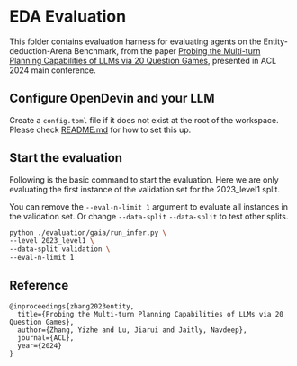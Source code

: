 # EDA Evaluation

This folder contains evaluation harness for evaluating agents on the Entity-deduction-Arena Benchmark, from the paper [Probing the Multi-turn Planning Capabilities of LLMs via 20 Question Games](https://arxiv.org/abs/2310.01468), presented in ACL 2024 main conference.

## Configure OpenDevin and your LLM

Create a `config.toml` file if it does not exist at the root of the workspace. Please check [README.md](../../README.md) for how to set this up.

## Start the evaluation
Following is the basic command to start the evaluation. Here we are only evaluating the first instance of the validation set for the 2023_level1 split.


You can remove the `--eval-n-limit 1` argument to evaluate all instances in the validation set. Or change `--data-split` `--data-split` to test other splits.
```bash
python ./evaluation/gaia/run_infer.py \
--level 2023_level1 \
--data-split validation \
--eval-n-limit 1
```

## Reference
```
@inproceedings{zhang2023entity,
  title={Probing the Multi-turn Planning Capabilities of LLMs via 20 Question Games},
  author={Zhang, Yizhe and Lu, Jiarui and Jaitly, Navdeep},
  journal={ACL},
  year={2024}
}
```
